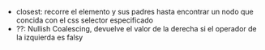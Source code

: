 - closest: recorre el elemento y sus padres hasta encontrar un nodo que concida con el css selector especificado
- ??: Nullish Coalescing, devuelve el valor de la derecha si el operador de la izquierda es falsy